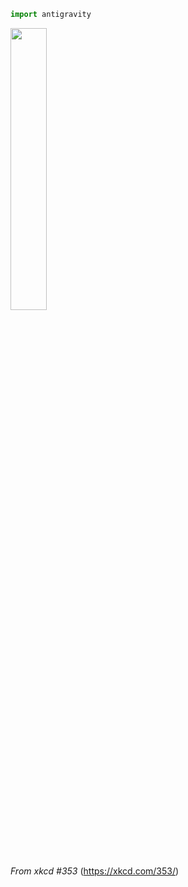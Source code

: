 ```python
import antigravity
```

<img src="https://imgs.xkcd.com/comics/python.png" width=34% height=34%>

_From xkcd #353_ (https://xkcd.com/353/)
